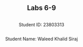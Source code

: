 ﻿<div style="display: flex; flex-direction: column; justify-content: center; align-items: center; height: 100vh;">

  <h2>Labs 6-9</h2>
  
  <p>Student ID: 23803313</p>
  <p>Student Name: Waleed Khalid Siraj</p>

</div>

# Lab 6: Deploying a Django Web App with Application Load Balancer

## Summary
In this lab, I deployed a Django web application on an EC2 instance and configured an Application Load Balancer (ALB) to distribute HTTP traffic between instances. The setup ensures both scalability and high availability of the application. The key steps included creating the EC2 instance, setting up security groups to allow traffic, installing and configuring Django, and using nginx as a reverse proxy. Additionally, I created and configured the ALB to perform health checks on the instances to ensure smooth application availability. By the end of the lab, I confirmed that the Django application could be accessed through the ALB's DNS name, verifying successful traffic distribution.

## Set up an EC2 instance

### [1] Create an EC2 Instance with Ubuntu and SSH into It
I modified the Python script used in Lab 2 to create an EC2 instance with both SSH and HTTP traffic allowed. The security group ensures secure access to the instance for remote management (via SSH) and public HTTP access for serving the Django app.
```python3
import boto3
import os
import subprocess
import time

# Initialize the EC2 client to interact with AWS EC2 services
ec2 = boto3.client('ec2')

# Step 1: Create a security group for the EC2 instance
security_group = ec2.create_security_group(
    Description='security group for development environment',
    GroupName='23803313-sg',
)
print(f"Security Group Created: {security_group['GroupId']}")

# Step 2: Authorize inbound traffic for SSH (port 22) and HTTP (port 80)
ec2.authorize_security_group_ingress(
    GroupName='23803313-sg',
    IpPermissions=[
        # Allow SSH traffic on port 22
        {
            'IpProtocol': 'tcp',
            'FromPort': 22,
            'ToPort': 22,
            'IpRanges': [{'CidrIp': '0.0.0.0/0'}]  # Open SSH to all IPs for development
        },
        # Allow HTTP traffic on port 80
        {
            'IpProtocol': 'tcp',
            'FromPort': 80,
            'ToPort': 80,
            'IpRanges': [{'CidrIp': '0.0.0.0/0'}]  # Open HTTP for web access
        }
    ]
)
print(f"Inbound SSH and HTTP traffic authorized for {security_group['GroupId']}")

# Step 3: Create a key pair for SSH access
key_pair_name = '23803313-key'
key_pair = ec2.create_key_pair(KeyName=key_pair_name)
key_file_path = f'{key_pair_name}.pem'

# Save the private key to a file and set secure permissions (chmod 400)
with open(key_file_path, 'w') as file:
    file.write(key_pair['KeyMaterial'])
os.chmod(key_file_path, 0o400)
print(f'Key pair created, saved to {key_file_path}, and permissions set to 400')

# Step 4: Launch the EC2 instance with Ubuntu AMI and created security group
instance = ec2.run_instances(
    ImageId="ami-0a70c5266db4a6202",  # Ubuntu AMI for the ap-northeast-3 region
    SecurityGroupIds=[security_group['GroupId']],
    InstanceType='t2.micro',  # Free-tier instance type
    KeyName=key_pair_name,  # Use the created key pair for SSH
    MinCount=1,
    MaxCount=1
)

instance_id = instance['Instances'][0]['InstanceId']
print(f'EC2 Instance Created: {instance_id}')

# Step 5: Tag the instance with a recognizable name
ec2.create_tags(
    Resources=[instance_id],
    Tags=[{'Key': 'Name', 'Value': '23803313-vm2'}]  # Name tag for easy identification
)
print(f'Tag added to instance {instance_id}')

# Step 6: Retrieve the instance's public IP address for SSH access
response = ec2.describe_instances(InstanceIds=[instance_id])
public_ip = response['Reservations'][0]['Instances'][0]['PublicIpAddress']
print(f'Public IP Address of the instance: {public_ip}')

# Wait for the instance to initialize and be ready
print('Waiting for the instance to initialize...')
time.sleep(240)  # Wait for 4 minutes to allow instance initialization

# Step 7: Connect to the instance via SSH using the generated key and public IP
ssh_command = f"ssh -i {key_file_path} ubuntu@{public_ip}"
print(f'Connecting to the instance via SSH: {ssh_command}')
try:
    subprocess.run(ssh_command, shell=True, check=True)  # Execute the SSH command
except subprocess.CalledProcessError as e:
    print(f"Failed to connect to the instance: {e}")
```
**Explanation**:
- **Security Group Creation**: I created a security group to allow both SSH and HTTP traffic. This is crucial for remotely managing the instance (SSH) and serving the Django application (HTTP).
- **Key Pair**: The script generates a key pair for secure SSH access, saves the private key locally, and restricts access to it using `chmod 400`
- **Launch EC2 Instance**: An EC2 instance is created using the Ubuntu AMI. I associated it with the security group and key pair, and tagged it with a name for identification.
- **Public IP**: I retrieved the public IP of the instance, which is required for SSH access and to later access the Django app.
- **SSH Connection**: The script attempts to SSH into the instance using the private key and public IP.

![image](https://github.com/user-attachments/assets/e5af6d87-5581-4f0f-ac3b-cf5929d6b91e)

Once the instance was up and running, I confirmed its creation in the AWS console:

![image](https://github.com/user-attachments/assets/5fc535cf-6a1f-4a6b-b42c-9dd9b806bddd)


### [2] Install Python 3 Virtual Environment
After connecting to the instance, I updated the instance and installed the necessary Python 3 virtual environment package:
```bash
sudo apt-get update
sudo apt-get upgrade
sudo apt-get install python3-venv
```

![image](https://github.com/user-attachments/assets/0fb98d38-9b62-433b-b3d5-cb92af715886)

I encountered some issues during the upgrade due to outdated libraries, which required restarting certain services:

![image](https://github.com/user-attachments/assets/806c061f-7be5-4399-b109-5a652dd94678)

### [3] Create Project Directory and Set Up Virtual Environment  

I then created the project directory, `/opt/wwc/mysites`, and set up a Python virtual environment inside it:
```bash
sudo bash  # Switch to root
mkdir -p /opt/wwc/mysites  # Create the project directory
cd /opt/wwc/mysites
python3 -m venv myvenv  # Create virtual environment
source myvenv/bin/activate  # Activate the virtual environment
```

![image](https://github.com/user-attachments/assets/2edd7cf5-85a8-462d-b31d-61044f557631)


### [4] Install Django, Create Django Project, and Django App
Inside the virtual environment, I installed Django, started a new Django project called `lab`, and created an app called `polls`:
```bash
pip install django
django-admin startproject lab
cd lab
python3 manage.py startapp polls
```
I checked the contents to ensure everything was set up properly:
```bash
ls -l
```
![image](https://github.com/user-attachments/assets/0f2ece15-fd1f-48b8-9bbc-50d109a00eb3)

## Setting Up nginx as Reverse Proxy

### [5] Install nginx
To handle incoming HTTP requests and forward them to the Django app, I installed nginx:
```
sudo apt install nginx
```
### [6] Configure nginx
I edited the nginx configuration file to set it up as a reverse proxy that forwards traffic from port 80 to the Django app running on port 8000:
```bash
sudo nano /etc/nginx/sites-enabled/default
```
Replace the file content with:
```
server {
  listen 80 default_server;
  listen [::]:80 default_server;

  location / {
    proxy_set_header X-Forwarded-Host $host;
    proxy_set_header X-Real-IP $remote_addr;

    proxy_pass http://127.0.0.1:8000;
  }
}
```

![image](https://github.com/user-attachments/assets/1e3b8111-51eb-4642-b02d-a276a9f1e2e4)

This configuration ensures that any traffic received on port 80 is forwarded to the Django app running locally on port 8000.

### [7] Restart nginx
After editing the configuration, I restarted the nginx service to apply the changes:
```
service nginx restart
```

### [8] Access the EC2 Instance

After restarting nginx, we need to run the Django development server to serve the web application. To do this, I navigated to the Django project directory and executed the runserver command:
```bash
cd /opt/wwc/mysites/lab
```
This is where the Django project is located.
Then Run the Django development server on port 8000:
```bash
python3 manage.py runserver 8000
```
This command starts the Django web server locally, binding it to port 8000. The application will now be accessible through nginx, which proxies requests from port 80 (public HTTP) to port 8000 (Django).

![image](https://github.com/user-attachments/assets/59e6cb3c-aa4a-4715-9f28-5921fa6628b8)

Open the browser and enter the public IP address of the EC2 instance to verify the setup. The IP address can be retrieved from the AWS console or via the output from the earlier Python script. Once entered into the browser, nginx forwards the request to Django, and the app is displayed.

![image](https://github.com/user-attachments/assets/cbe7da26-7834-4047-b381-21c2c94054fa)

## Setting Up Django Application

### [1] Editing Django Files
After installing Django and creating the polls app, I proceeded to modify the necessary Django files to handle HTTP requests and display content. This step verifies that the Django app is properly handling routing and responding to requests.

#### Editing `polls/views.py`
First, I needed to create a view that returns a basic HTTP response.
```bash
nano polls/views.py
```
In `polls/views.py`, I added the following code:
```python3
from django.http import HttpResponse

def index(request):
    return HttpResponse("Hello, world.")
```
**Explanation**:
- I imported the `HttpResponse` class from `django.http` to send back an HTTP response when the view is accessed.
- The `index()` function takes an HTTP request and returns an HTTP response with the text "Hello, world." This will be the basic content displayed when we access the `/polls/` URL.
  
![image](https://github.com/user-attachments/assets/db289496-0d65-406b-9ebc-a8dba65d2202)

#### Editing `polls/urls.py` 
Next, I needed to map the view to a URL pattern in the `polls` app.
```bash
nano polls/urls.py
```
In `polls/urls.py`, I added the following code:
```
from django.urls import path
from . import views  # Import the views from the same directory

# Define the URL patterns for the polls app
urlpatterns = [
    path('', views.index, name='index'),  # Map the root URL to the index view
]
```
**Explanation**
- The `urlpatterns` list maps URLs to views. Here, I used the `path` function to route the root URL (`''`) of the `polls app` to the `index()` view we just created in `polls/views.py`.
- The `name='index'` is a URL name that can be referenced in templates or other Django components.

![image](https://github.com/user-attachments/assets/24579883-73a3-44e5-a46e-bb1207f0f5b4)


#### Editing `lab/urls.py`
```bash
nano lab/urls.py
```
In `lab/urls.py`, I added the following code:
```
from django.urls import include, path
from django.contrib import admin

# Define the URL patterns for the project
urlpatterns = [
    path('polls/', include('polls.urls')),  # Include the polls app's URLs
    path('admin/', admin.site.urls),  # Default admin URL
]
```
**Explanation**
- The `path('polls/', include('polls.urls'))` line includes the URL patterns from the `polls` app whenever the `/polls/` URL is accessed. This means that any URL beginning with `/polls/` will be handled by the `polls` app.
- The `admin/` path is the default Django admin interface URL.
- 
![image](https://github.com/user-attachments/assets/9cc66874-f293-42cc-9c81-a2f34b4368fd)

### [2] Running the Django Web Server
Now that the `polls` app has been set up and the URLs are correctly routed, I ran the Django development server to test the application.
```
python3 manage.py runserver 8000
```
This command runs the Django development server on port 8000, binding the server to localhost. However, since we configured nginx as a reverse proxy, nginx will forward traffic from port 80 (HTTP) to port 8000 (Django).
### [3] Accessing the EC2 Instance
With the Django development server running, I accessed the application using the public IP of the EC2 instance and navigated to the `/polls/` endpoint. This verifies that the application is properly set up and working.

I opened a browser and entered the public IP, http://13.208.165.62/polls/, of the EC2 instance with the `/polls/` URL to verify changes

This resulted in the expected "Hello, world." message from the `index()` view.

![image](https://github.com/user-attachments/assets/4bedbd35-4f3e-4a3d-a052-4f0bacdbb46e)


## Setting Up Application Load Balancer

### [1] Creating an Application Load Balancer

To improve scalability and ensure that traffic is distributed across multiple instances, I set up an Application Load Balancer (ALB). The load balancer routes incoming requests to healthy instances, and the health checks ensure that only working instances receive traffic

```python3
import boto3
import time

# Initialize EC2 and ELBv2 clients in the specified region
ec2 = boto3.client('ec2', region_name='ap-northeast-3')
elbv2 = boto3.client('elbv2', region_name='ap-northeast-3')

# Step 1: Get Instance Details and Subnet IDs
# Use filters to find instances created with a specific key name and security group
try:
    response = ec2.describe_instances(
        Filters=[
            {'Name': 'key-name', 'Values': ['23803313-key']},
            {'Name': 'instance.group-name', 'Values': ['23803313-sg']},
            {'Name': 'instance-state-name', 'Values': ['running']}  # Filter for running instances
        ]
    )
    
    # Extract instance IDs and subnet IDs
    instance_ids = []
    subnet_ids = []
    
    for reservation in response['Reservations']:
        for instance in reservation['Instances']:
            instance_id = instance['InstanceId']
            subnet_id = instance['SubnetId']
            instance_ids.append(instance_id)
            subnet_ids.append(subnet_id)
            print(f"Instance ID: {instance_id}, Subnet ID: {subnet_id}")

    if not instance_ids:
        print("No running instances found.")
    else:
        print(f"Found {len(instance_ids)} running instance(s).")

except Exception as e:
    print(f"An error occurred while retrieving instance details: {e}")

# Step 2: Retrieve the Security Group ID
try:
    response_sg = ec2.describe_security_groups(GroupNames=['23803313-sg'])
    security_group_id = response_sg['SecurityGroups'][0]['GroupId']
    print(f"Existing Security Group found: {security_group_id}\n")
except ec2.exceptions.ClientError as e:
    print(f"Unexpected error: {e}\n")

# Step 3: Create an Application Load Balancer (ALB)
try:
    load_balancer = elbv2.create_load_balancer(
        Name='23803313-alb',
        Subnets=subnet_ids,  # Attach to the subnets of the running EC2 instances
        SecurityGroups=[security_group_id],  # Use the same security group
        Scheme='internet-facing',  # Publicly accessible load balancer
        Tags=[
            {'Key': 'Name', 'Value': '23803313-alb'}
        ],
        Type='application',  # Specify this as an application load balancer
        IpAddressType='ipv4'
    )
    lb_arn = load_balancer['LoadBalancers'][0]['LoadBalancerArn']
    print(f"Load Balancer created: {lb_arn}")

except Exception as e:
    print(f"An error occurred while creating the load balancer: {e}")

# Step 4: Create a Target Group for the Load Balancer
try:
    instance_details = ec2.describe_instances(InstanceIds=[instance_ids[0]])
    vpc_id = instance_details['Reservations'][0]['Instances'][0]['VpcId']
    
    # Create a target group for the load balancer
    target_group = elbv2.create_target_group(
        Name='23803313-tg',
        Protocol='HTTP',
        Port=80,
        VpcId=vpc_id,  # Use the VPC of the instances
        HealthCheckProtocol='HTTP',
        HealthCheckPort='80',
        HealthCheckPath='/polls/',  # Specify the path for health checks
        TargetType='instance'
    )
    target_group_arn = target_group['TargetGroups'][0]['TargetGroupArn']
    print(f"Target Group created: {target_group_arn}")

except Exception as e:
    print(f"An error occurred while creating the target group: {e}")

# Step 5: Register EC2 Instances in the Target Group
if 'target_group_arn' in locals():
    try:
        elbv2.register_targets(
            TargetGroupArn=target_group_arn,
            Targets=[{'Id': instance_id} for instance_id in instance_ids]
        )
        print(f"Instances registered to target group: {target_group_arn}")

    except Exception as e:
        print(f"An error occurred while registering targets: {e}")

# Step 6: Create a Listener for the Load Balancer
if 'lb_arn' in locals() and 'target_group_arn' in locals():
    try:
        listener = elbv2.create_listener(
            LoadBalancerArn=lb_arn,  # ARN of the load balancer
            Protocol='HTTP',
            Port=80,
            DefaultActions=[
                {
                    'Type': 'forward',
                    'TargetGroupArn': target_group_arn  # Forward traffic to the target group
                }
            ]
        )
        listener_arn = listener['Listeners'][0]['ListenerArn']
        print(f"Listener created: {listener_arn}")

    except Exception as e:
        print(f"An error occurred while creating the listener: {e}")
else:
    print("Load balancer or target group creation failed. Skipping listener creation.")

```
**Explanation**
- **Instance Details:** The script retrieves the details of running EC2 instances based on filters (key pair, security group, and instance state). This helps gather information such as instance IDs and subnet IDs.
- **Security Group:** The existing security group is retrieved to attach it to the load balancer for consistent access control.
- **Create ALB:** The Application Load Balancer is created with an internet-facing scheme, allowing public access. The subnets of the EC2 instances are associated with the ALB to distribute traffic across them.
- **Target Group:** A target group is created to hold the EC2 instances. It uses the `/polls/` path for health checks, ensuring the app is responsive before directing traffic.
- **Register Instances:** The EC2 instances are registered as targets in the target group. This ensures that incoming traffic is distributed among these instances.
- **Listener:** A listener is created to forward HTTP traffic from port 80 to the target group.

![image](https://github.com/user-attachments/assets/d8395956-f6d7-4cb3-943f-3b59dc3a921e)

### [2] Health Check Configuration

For the target group, I configured the ALB to check the health of the EC2 instances by making a request to the `/polls/` endpoint every 30 seconds. If the response is successful, the instance is marked as healthy.

![image](https://github.com/user-attachments/assets/97a19c78-6b7e-407a-b16f-a31512bd7184)

![image](https://github.com/user-attachments/assets/03dbdb4c-427b-4724-badc-a95b41a5ee30)

### [3] Accessing the Application via ALB
Finally, I accessed the Django app using the DNS name of the ALB. This confirms that the ALB is distributing traffic to the instances correctly and that the app is responsive.

Access the URL: http://23803313-alb-1046759913.ap-northeast-3.elb.amazonaws.com/polls/

![image](https://github.com/user-attachments/assets/70c46249-efbb-4792-b9d8-8364b85e1c39)


<div style="page-break-after: always;"></div>

# Lab 7 : Automating Django Deployment on EC2 Using Fabric

## Summary

In this lab, we focused on automating the deployment of a Django web application on an AWS EC2 instance using Fabric, a Python-based tool for remote server management. The goal was to streamline the deployment process, ensuring that each step is automated and idempotent—able to run multiple times without errors. This involved creating an EC2 instance, installing and configuring necessary software like Python's virtual environment, Django, and nginx, and setting up the Django project and application. We also configured nginx to act as a reverse proxy, forwarding traffic to the Django app running on port 8000. Finally, we verified the deployment by accessing the application through the EC2 instance's public DNS.

### Create an EC2 instance

The first step in this lab was to use a Python script (`create_ec2.py`) to create an EC2 instance where the Django app would be deployed. This script was based on previous labs, where we automated the creation of EC2 instances and set up security groups for HTTP and SSH access.
To run the script:
```bash
python3 create_ec2.py
```
![Screenshot 2024-10-09 195357](https://github.com/user-attachments/assets/28e5a71a-a18c-4d9f-8db2-44548aa20e83)

Once the instance is created, we retrieve the public DNS of the instance from the AWS console, which in this case was `ec2-15-152-34-101.ap-northeast-3.compute.amazonaws.com`. This DNS address will be used to connect to the instance and to access the deployed application.

### Install and configure Fabric 
Fabric is a powerful tool that allows us to automate tasks on remote servers via SSH. It simplifies the deployment process by allowing us to write Python scripts that execute shell commands on the remote server.

To install Fabric, run the following command in your local machine:
```bash
pip install fabric
```

Next, configure the SSH connection by creating a configuration file in `~/.ssh/config`. This ensures that Fabric can connect to the EC2 instance using the correct key and hostname.

Create the file with the following content:
To allow Fabric to connect to the EC2 instance without manual intervention, we configured SSH by creating a file at `~/.ssh/config`:
```bash
nano ~/.ssh/config
```
And added the following content:
```
Host 23803313-vm2
    Hostname ec2-15-152-34-101.ap-northeast-3.compute.amazonaws.com
    User ubuntu
    UserKnownHostsFile /dev/null
    StrictHostKeyChecking no
    PasswordAuthentication no
    IdentityFile "/home/kali/Desktop/cloud-lab/Lab 7/23803313-key.pem"
```
This configuration allows Fabric to securely connect to the EC2 instance without being prompted for a password or having to manually accept the host key.
This configuration specifies:
- Host: An alias (`23803313-vm2`) to refer to the EC2 instance.
- Hostname: The public DNS of the EC2 instance.
- User: The username to log in as (`ubuntu` for Ubuntu instances).
- IdentityFile: The path to the private key file for SSH authentication.

Other settings like `UserKnownHostsFile` and `StrictHostKeyChecking` are set to avoid SSH prompts that could interfere with automation.

![image](https://github.com/user-attachments/assets/5814b347-ab30-4b26-b232-b7b60ab680f1)


### Testing the Fabric Connection
To test the connection, use the following Fabric commands to connect to the EC2 instance and run a basic command to ensure the connection works:
```bash
python3
>>> from fabric import Connection
>>> c = Connection('23803313-vm2')
>>> result = c.run('uname -s')
Linux
>>>
```

![image](https://github.com/user-attachments/assets/3cad348b-db9a-4c6c-ba59-953a430d4623)

This confirmed that we could execute commands on the remote server using Fabric.
### Automating Deployment with Fabric

We wrote a Python script using Fabric to automate the deployment of the Django application. The script ensures that all necessary components are installed and configured, and it includes checks to prevent redundant actions, making it safe to run multiple times.

```python3
from fabric import Connection
from io import StringIO

# Connect to the EC2 instance using the configured host alias
c = Connection('23803313-vm2')

# Step 1: Update and upgrade the system packages
# This ensures the system is up-to-date and secure
c.sudo('apt-get update -y')
c.sudo('apt-get upgrade -y')

# Step 2: Install Python 3 virtual environment
# Installs the 'python3-venv' package if not already installed
c.sudo('apt-get install python3-venv -y')

# Step 3: Install nginx
# Installs nginx web server to act as a reverse proxy
c.sudo('apt-get install nginx -y')

# Step 4: Create the project directory and set ownership
# Check if the project directory exists
if c.run('test -d /opt/wwc/mysites', warn=True).exited != 0:
    # Directory does not exist; create it
    c.sudo('mkdir -p /opt/wwc/mysites')
    # Change ownership to 'ubuntu' to avoid permission issues
    c.sudo('chown -R ubuntu:ubuntu /opt/wwc')
    print("Created /opt/wwc/mysites and set ownership to ubuntu.")
else:
    print("/opt/wwc/mysites already exists. Skipping directory creation.")

# Step 5: Set up the Python virtual environment
# Check if the virtual environment exists
if c.run('test -d /opt/wwc/mysites/myvenv', warn=True).exited != 0:
    # Create the virtual environment
    c.run('python3 -m venv /opt/wwc/mysites/myvenv')
    print("Created Python virtual environment.")
else:
    print("Virtual environment already exists. Skipping creation.")

# Step 6: Install Django within the virtual environment
# Check if Django is installed
if c.run('/opt/wwc/mysites/myvenv/bin/pip show django', warn=True).exited != 0:
    # Install Django
    c.run('/opt/wwc/mysites/myvenv/bin/pip install django')
    print("Installed Django.")
else:
    print("Django already installed.")

# Step 7: Create the Django project 'lab'
# Check if the project directory exists
if c.run('test -d /opt/wwc/mysites/lab', warn=True).exited != 0:
    # Create the Django project
    with c.cd('/opt/wwc/mysites'):
        c.run('/opt/wwc/mysites/myvenv/bin/django-admin startproject lab')
    print("Created Django project 'lab'.")
else:
    # Check if 'manage.py' exists to confirm the project is complete
    if c.run('test -f /opt/wwc/mysites/lab/manage.py', warn=True).exited == 0:
        print("Django project 'lab' already exists.")
    else:
        # Incomplete project; remove and recreate
        c.run('rm -rf /opt/wwc/mysites/lab')
        with c.cd('/opt/wwc/mysites'):
            c.run('/opt/wwc/mysites/myvenv/bin/django-admin startproject lab')
        print("Recreated incomplete Django project 'lab'.")

# Step 8: Create the 'polls' app within the project
# Check if the 'polls' app exists
if c.run('test -d /opt/wwc/mysites/lab/polls', warn=True).exited != 0:
    with c.cd('/opt/wwc/mysites/lab'):
        c.run('../myvenv/bin/python manage.py startapp polls')
    print("Created Django app 'polls'.")
else:
    print("Django app 'polls' already exists.")

# Step 9: Configure nginx as a reverse proxy
nginx_config = '''
server {
    listen 80 default_server;
    listen [::]:80 default_server;

    location / {
        proxy_set_header X-Forwarded-Host $host;
        proxy_set_header X-Real-IP $remote_addr;
        proxy_pass http://127.0.0.1:8000;
    }
}
'''

# Check if nginx configuration needs updating
current_nginx_config = c.sudo('cat /etc/nginx/sites-enabled/default', hide=True).stdout.strip()
if current_nginx_config != nginx_config.strip():
    # Update nginx configuration
    c.sudo('tee /etc/nginx/sites-enabled/default', in_stream=StringIO(nginx_config))
    # Restart nginx to apply changes
    c.sudo('service nginx restart')
    print("Updated and restarted nginx.")
else:
    print("nginx configuration is already up-to-date.")

# Step 10: Modify views.py for the 'polls' app
views_py_content = '''
from django.http import HttpResponse

def index(request):
    return HttpResponse('Hello, world.')
'''
views_py_path = '/opt/wwc/mysites/lab/polls/views.py'

# Check if views.py needs updating
existing_views_py = c.run(f'cat {views_py_path}', warn=True, hide=True).stdout.strip()
if existing_views_py != views_py_content.strip():
    # Update views.py
    c.put(StringIO(views_py_content), views_py_path)
    print("Updated views.py for 'polls' app.")
else:
    print("views.py is already up-to-date.")

# Step 11: Modify the URLs for the 'polls' app
polls_urls_content = '''
from django.urls import path
from . import views

urlpatterns = [
    path('', views.index, name='index'),
]
'''
polls_urls_path = '/opt/wwc/mysites/lab/polls/urls.py'

# Check if urls.py needs updating
existing_polls_urls = c.run(f'cat {polls_urls_path}', warn=True, hide=True).stdout.strip()
if existing_polls_urls != polls_urls_content.strip():
    # Update urls.py
    c.put(StringIO(polls_urls_content), polls_urls_path)
    print("Updated urls.py for 'polls' app.")
else:
    print("urls.py is already up-to-date.")

# Step 12: Modify the main project URLs to include the 'polls' app
main_urls_content = '''
from django.contrib import admin
from django.urls import include, path

urlpatterns = [
    path('admin/', admin.site.urls),
    path('polls/', include('polls.urls')),
]
'''
main_urls_path = '/opt/wwc/mysites/lab/lab/urls.py'

# Check if main urls.py needs updating
existing_main_urls = c.run(f'cat {main_urls_path}', warn=True, hide=True).stdout.strip()
if existing_main_urls != main_urls_content.strip():
    # Update main urls.py
    c.put(StringIO(main_urls_content), main_urls_path)
    print("Updated main project URLs.")
else:
    print("Main project URLs are already up-to-date.")

# Step 13: Start the Django development server in the background
# Check if the server is already running
if c.run("pgrep -f 'manage.py runserver'", warn=True).exited != 0:
    # Server is not running; start it
    with c.cd('/opt/wwc/mysites/lab'):
        c.run('nohup ../myvenv/bin/python manage.py runserver 0.0.0.0:8000 &', hide=True)
    print("Started Django development server.")
else:
    print("Django development server is already running.")
```

**Explanation**
- **Connection Setup:** We connect to the EC2 instance using the alias `23803313-vm2` specified in the SSH config.
- **System Updates:** We update and upgrade system packages using `apt-get` to ensure the instance is secure and up-to-date.
- Software Installation: We install `python3-venv` for creating virtual environments and `nginx` to serve as a reverse proxy.
- **Project Directory Setup:** We check if the project directory `/opt/wwc/mysites` exists. If not, we create it and set the ownership to the `ubuntu` user to avoid permission issues.
- **Virtual Environment Setup:** We check for the existence of the virtual environment directory. If it doesn't exist, we create it using `python3 -m venv`.
- **Django Installation:** We verify if Django is installed within the virtual environment by attempting to display its package information with `pip show django`. If not installed, we install it.
- **Django Project and App Creation:**
  - We check if the Django project `lab` exists by verifying the presence of `/opt/wwc/mysites/lab`.
  - If the project directory exists but is incomplete (missing `manage.py`), we remove it and recreate the project.
  - We check for the `polls` app and create it if it doesn't exist.
- **nginx Configuration:**
  - We define the desired nginx configuration to set it up as a reverse proxy.
  - We compare the existing nginx configuration with the desired one. If they differ, we update the configuration and restart nginx.
- **Django Application Configuration:**
  - We update `views.py`, `urls.py` for the `polls` app, and the main `urls.py` file to ensure they contain the correct code.
  - Before updating, we check if the existing files already have the desired content to avoid unnecessary writes.
- Starting the Django Development Server:
  - We check if the Django development server is already running using `pgrep`.
  - If not running, we start it in the background using `nohup`.

Note: We use the `warn=True` parameter in `c.run()` commands to prevent the script from stopping when a command exits with a non-zero status, which is essential for existence checks.

![image](https://github.com/user-attachments/assets/54727085-65bd-4151-9715-6a82cacfc029)

### Verify the Application

After running the Fabric script, we verified that the Django application was successfully deployed and running.

We accessed the application using the EC2 instance's public IP address and the /polls/ endpoint: `http://15.152.34.101/polls/`

![image](https://github.com/user-attachments/assets/0446ec88-03d6-47ee-a4dd-3bda0c4aba13)

The page displayed "Hello, world.", confirming that the application was working as expected.


<div style="page-break-after: always;"></div>

# Lab 8

<div style="page-break-after: always;"></div>

# Lab 9

